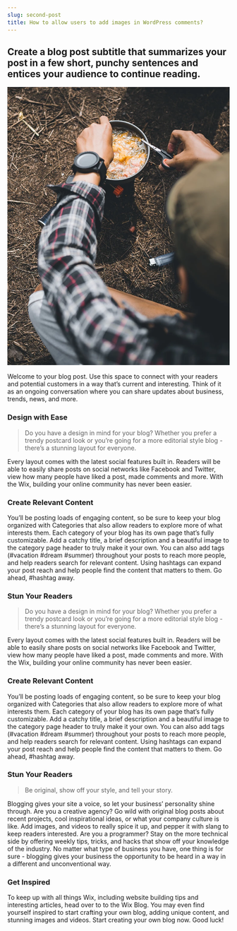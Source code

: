 ```yaml
---
slug: second-post
title: How to allow users to add images in WordPress comments?
---
```


## Create a blog post subtitle that summarizes your post in a few short, punchy sentences and entices your audience to continue reading.

![Image of Yaktocat](../static/images/b9129a16fc024475a5f969c9bc538a63.webp)

Welcome to your blog post. Use this space to connect with your readers and potential customers in a way that’s current and interesting. Think of it as an ongoing conversation where you can share updates about business, trends, news, and more. 

### Design with Ease

> Do you have a design in mind for your blog? Whether you prefer a trendy postcard look or you’re going for a more editorial style blog - there’s a stunning layout for everyone.

Every layout comes with the latest social features built in. Readers will be able to easily share posts on social networks like Facebook and Twitter, view how many people have liked a post, made comments and more. With the Wix, building your online community has never been easier.

### Create Relevant Content

You’ll be posting loads of engaging content, so be sure to keep your blog organized with Categories that also allow readers to explore more of what interests them. Each category of your blog has its own page that’s fully customizable. Add a catchy title, a brief description and a beautiful image to the category page header to truly make it your own. You can also add tags (#vacation #dream #summer) throughout your posts to reach more people, and help readers search for relevant content. Using hashtags can expand your post reach and help people find the content that matters to them. Go ahead, #hashtag away.

### Stun Your Readers 

> Do you have a design in mind for your blog? Whether you prefer a trendy postcard look or you’re going for a more editorial style blog - there’s a stunning layout for everyone.

Every layout comes with the latest social features built in. Readers will be able to easily share posts on social networks like Facebook and Twitter, view how many people have liked a post, made comments and more. With the Wix, building your online community has never been easier.

### Create Relevant Content

You’ll be posting loads of engaging content, so be sure to keep your blog organized with Categories that also allow readers to explore more of what interests them. Each category of your blog has its own page that’s fully customizable. Add a catchy title, a brief description and a beautiful image to the category page header to truly make it your own. You can also add tags (#vacation #dream #summer) throughout your posts to reach more people, and help readers search for relevant content. Using hashtags can expand your post reach and help people find the content that matters to them. Go ahead, #hashtag away.


### Stun Your Readers 

> Be original, show off your style, and tell your story.

Blogging gives your site a voice, so let your business’ personality shine through. Are you a creative agency? Go wild with original blog posts about recent projects, cool inspirational ideas, or what your company culture is like. Add images, and videos to really spice it up, and pepper it with slang to keep readers interested. Are you a programmer? Stay on the more technical side by offering weekly tips, tricks, and hacks that show off your knowledge of the industry. No matter what type of business you have, one thing is for sure - blogging gives your business the opportunity to be heard in a way in a different and unconventional way.  

### Get Inspired


To keep up with all things Wix, including website building tips and interesting articles, head over to to the Wix Blog. You may even find yourself inspired to start crafting your own blog, adding unique content, and stunning images and videos. Start creating your own blog now. Good luck!
